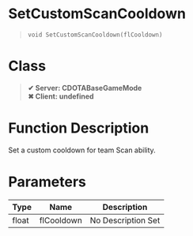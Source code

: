 # SetCustomScanCooldown
> `void SetCustomScanCooldown(flCooldown)`
# Class
> __✔ Server: CDOTABaseGameMode__  
> __✖ Client: undefined__  
# Function Description
Set a custom cooldown for team Scan ability.
# Parameters
Type|Name|Description
--|--|--
float|flCooldown|No Description Set
